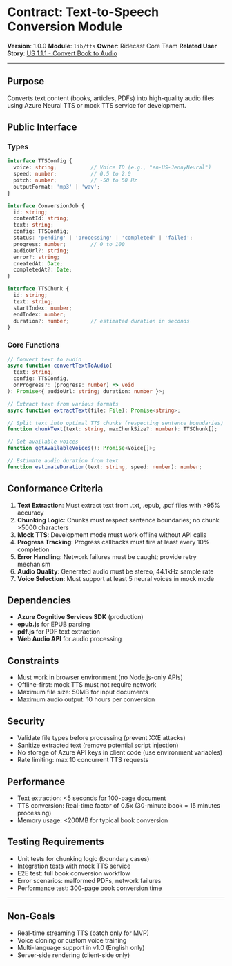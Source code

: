 # Contract: Text-to-Speech Conversion Module

**Version**: 1.0.0
**Module**: `lib/tts`
**Owner**: Ridecast Core Team
**Related User Story**: [US 1.1.1 - Convert Book to Audio](../../2-product/userstories/epic-1-audio-creation/feature-1.1/us-1.1.1-convert-book-to-audio.md)

---

## Purpose

Converts text content (books, articles, PDFs) into high-quality audio files using Azure Neural TTS or mock TTS service for development.

## Public Interface

### Types

```typescript
interface TTSConfig {
  voice: string;           // Voice ID (e.g., "en-US-JennyNeural")
  speed: number;           // 0.5 to 2.0
  pitch: number;           // -50 to 50 Hz
  outputFormat: 'mp3' | 'wav';
}

interface ConversionJob {
  id: string;
  contentId: string;
  text: string;
  config: TTSConfig;
  status: 'pending' | 'processing' | 'completed' | 'failed';
  progress: number;        // 0 to 100
  audioUrl?: string;
  error?: string;
  createdAt: Date;
  completedAt?: Date;
}

interface TTSChunk {
  id: string;
  text: string;
  startIndex: number;
  endIndex: number;
  duration?: number;       // estimated duration in seconds
}
```

### Core Functions

```typescript
// Convert text to audio
async function convertTextToAudio(
  text: string,
  config: TTSConfig,
  onProgress?: (progress: number) => void
): Promise<{ audioUrl: string; duration: number }>;

// Extract text from various formats
async function extractText(file: File): Promise<string>;

// Split text into optimal TTS chunks (respecting sentence boundaries)
function chunkText(text: string, maxChunkSize?: number): TTSChunk[];

// Get available voices
function getAvailableVoices(): Promise<Voice[]>;

// Estimate audio duration from text
function estimateDuration(text: string, speed: number): number;
```

## Conformance Criteria

1. **Text Extraction**: Must extract text from .txt, .epub, .pdf files with >95% accuracy
2. **Chunking Logic**: Chunks must respect sentence boundaries; no chunk >5000 characters
3. **Mock TTS**: Development mode must work offline without API calls
4. **Progress Tracking**: Progress callbacks must fire at least every 10% completion
5. **Error Handling**: Network failures must be caught; provide retry mechanism
6. **Audio Quality**: Generated audio must be stereo, 44.1kHz sample rate
7. **Voice Selection**: Must support at least 5 neural voices in mock mode

## Dependencies

- **Azure Cognitive Services SDK** (production)
- **epub.js** for EPUB parsing
- **pdf.js** for PDF text extraction
- **Web Audio API** for audio processing

## Constraints

- Must work in browser environment (no Node.js-only APIs)
- Offline-first: mock TTS must not require network
- Maximum file size: 50MB for input documents
- Maximum audio output: 10 hours per conversion

## Security

- Validate file types before processing (prevent XXE attacks)
- Sanitize extracted text (remove potential script injection)
- No storage of Azure API keys in client code (use environment variables)
- Rate limiting: max 10 concurrent TTS requests

## Performance

- Text extraction: <5 seconds for 100-page document
- TTS conversion: Real-time factor of 0.5x (30-minute book = 15 minutes processing)
- Memory usage: <200MB for typical book conversion

## Testing Requirements

- Unit tests for chunking logic (boundary cases)
- Integration tests with mock TTS service
- E2E test: full book conversion workflow
- Error scenarios: malformed PDFs, network failures
- Performance test: 300-page book conversion time

---

## Non-Goals

- Real-time streaming TTS (batch only for MVP)
- Voice cloning or custom voice training
- Multi-language support in v1.0 (English only)
- Server-side rendering (client-side only)
